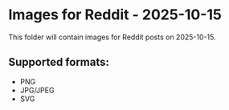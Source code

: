 # Images for Reddit - 2025-10-15

This folder will contain images for Reddit posts on 2025-10-15.

## Supported formats:
- PNG
- JPG/JPEG
- SVG
